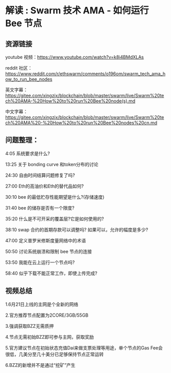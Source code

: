 # 解读 : Swarm 技术 AMA - 如何运行 Bee 节点


## 资源链接

youtube 视频：https://www.youtube.com/watch?v=k8i4BMdXLAs

reddit 社区： https://www.reddit.com/r/ethswarm/comments/o196om/swarm_tech_ama_how_to_run_bee_nodes

英文字幕：https://gitee.com/xingzjx/blockchain/blob/master/swarm/live/Swarm%20tech%20AMA-%20How%20to%20run%20Bee%20node(s).md

中文字幕：https://gitee.com/xingzjx/blockchain/blob/master/swarm/live/Swarm%20tech%20AMA%20-%20How%20to%20run%20Bee%20nodes%20cn.md


## 问题整理：

4:05 系统要求是什么?

13:25 关于 bonding curve 和token分布的讨论

24:30 自由时间结算问题修复了吗?

27:00 Eth的高油价和Eth的替代品如何?

30:10 bee 的最低贮存性能期望是什么?(存储速度)

31:40 bee 的储存是否有一个限度?

35:20 什么是不可开采的覆盖层?它是如何使用的?

38:10 swap 合约的首期存款可以调整吗? 如果可以，允许的幅度是多少?

47:00 定义普罗米修斯度量网络中的术语

50:50 讨论系统崩溃和限制 bee 节点的连接

53:50 我能在云上运行一个节点吗?

58:40 似乎下载不能正常工作，即使上传完成?

## 视频总结

1.6月21日上线的主网是个全新的网络

2.官方推荐节点配置为2CORE/3GB/55GB

3.强调获取BZZ无需质押

4.节点无需初始BZZ即可参与主网，获取奖励

5.官方建议节点在初始状态充值Dai来做支票处理等用途，单个节点的Gas Fee会很低，几美分至几十美分已足够保持节点正常运转

6.BZZ的新增并不是通过“挖矿”产生